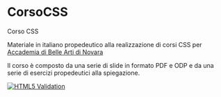 # CorsoCSS
Corso CSS

Materiale in italiano propedeutico alla realizzazione di corsi CSS per [Accademia di Belle Arti di Novara](http://www.acmenovara.it/)

Il corso è composto da una serie di slide in formato PDF e ODP e da una serie di esercizi propedeutici alla spiegazione.

[![HTML5 Validation](https://github.com/matteobaccan/CorsoCSS/actions/workflows/main.yml/badge.svg)](https://github.com/matteobaccan/CorsoCSS/actions/workflows/main.yml)
